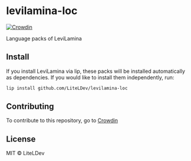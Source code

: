 # levilamina-loc

[![Crowdin](https://badges.crowdin.net/levilamina/localized.svg)](https://crowdin.com/project/levilamina)

Language packs of LeviLamina

## Install

If you install LeviLamina via lip, these packs will be installed automatically as dependencies. If you would like to install them independently, run:

```sh
lip install github.com/LiteLDev/levilamina-loc
```

## Contributing

To contribute to this repository, go to [Crowdin](https://translate.levimc.org/)

## License

MIT © LiteLDev
